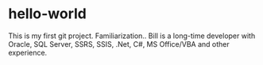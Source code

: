 # hello-world
This is my first git project. Familiarization..
Bill is a long-time developer with Oracle, SQL Server, SSRS, SSIS, .Net, C#, MS Office/VBA and other experience.

